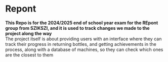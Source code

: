 # Repont

<b>This Repo is for the 2024/2025 end of school year exam for the REpont group from SZIKSZI, and it is used to track changes we made to the project along the way</b><br>
The project itself is about providing users with an interface where they can track their progress in returning bottles, and getting achievements in the process, along with a database of machines, so they can check which ones are the closest to them
